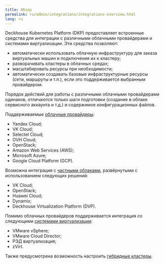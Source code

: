 ```yaml
---
title: Обзор
permalink: ru/admin/integrations/integrations-overview.html
lang: ru
---
```


Deckhouse Kubernetes Platform (DKP) предоставляет встроенные средства для интеграции с различными облачными провайдерами и системами виртуализации.
Эти средства позволяют:

- автоматически использовать облачную инфраструктуру для заказа виртуальных машин и подключения их к кластеру;
- разворачивать кластеры в облачных средах;
- масштабировать ресурсы при необходимости;
- автоматически создавать базовые инфраструктурные ресурсы (сети, маршруты и т.п.), если это поддерживается выбранным провайдером.

Порядок действий для работы с различными облачными провайдерами одинаков, отличаются только шаги подготовки (создание в облаке сервисного аккаунта и т.д.) и содержимое конфигурационных файлов.

Поддерживаемые [облачные провайдеры](./public/overview.html):

- Yandex Cloud;
- VK Cloud;
- Selectel Cloud;
- OVH Cloud;
- OpenStack;
- Amazon Web Services (AWS);
- Microsoft Azure;
- Google Cloud Platform (GCP).

Возможна интеграция с [частными облаками](./private/overview.html), развёрнутыми с использованием следующих решений:

- VK Cloud;
- OpenStack;
- Huawei Cloud;
- Dynamix;
- Deckhouse Virtualization Platform (DVP).

Помимо облачных провайдеров поддерживается интеграция со следующими [системами виртуализации](./virtualization/overview.html):

- VMware vSphere;
- VMware Cloud Director;
- РЭД виртуализация;
- zVirt.

Также предусмотрена возможность настроить [гибридные кластеры](./hybrid/overview.html).
